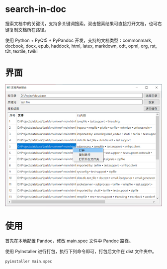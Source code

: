 # search-in-doc

搜索文档中的关键词，支持多关键词搜索。双击搜索结果可直接打开文档，也可右键复制文档所在路径。

使用 Python + PyQt5 + PyPandoc 开发，支持的文档类型：commonmark, docbook, docx, epub, haddock, html, latex, markdown, odt, opml, org, rst, t2t, textile, twiki

# 界面

![screenshot](screenshot.png)

# 使用

首先在本地配置 Pandoc，修改 main.spec 文件中 Pandoc 路径。

使用 PyInstaller 进行打包，执行下列命令即可，打包后文件在 dist 文件夹中。

```bash
pyinstaller main.spec
```